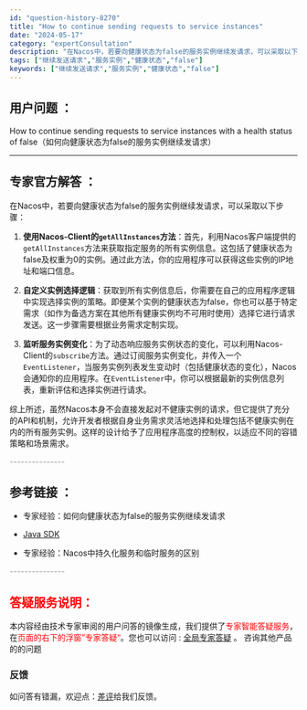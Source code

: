 ```yaml
---
id: "question-history-8270"
title: "How to continue sending requests to service instances"
date: "2024-05-17"
category: "expertConsultation"
description: "在Nacos中，若要向健康状态为false的服务实例继续发请求，可以采取以下步骤：1. **使用Nacos-Client的`getAllInstances`方法**：首先，利用Nacos客户端提供的`getAllInstances`方法来获取指定服务的所有实例信息。这包括了健康状态为false及权重"
tags: ["继续发送请求","服务实例","健康状态","false"]
keywords: ["继续发送请求","服务实例","健康状态","false"]
---
```


## 用户问题 ： 
 How to continue sending requests to service instances with a health status of false（如何向健康状态为false的服务实例继续发请求）  

---------------
## 专家官方解答 ：

在Nacos中，若要向健康状态为false的服务实例继续发请求，可以采取以下步骤：

1. **使用Nacos-Client的`getAllInstances`方法**：首先，利用Nacos客户端提供的`getAllInstances`方法来获取指定服务的所有实例信息。这包括了健康状态为false及权重为0的实例。通过此方法，你的应用程序可以获得这些实例的IP地址和端口信息。

2. **自定义实例选择逻辑**：获取到所有实例信息后，你需要在自己的应用程序逻辑中实现选择实例的策略。即便某个实例的健康状态为false，你也可以基于特定需求（如作为备选方案在其他所有健康实例均不可用时使用）选择它进行请求发送。这一步骤需要根据业务需求定制实现。

3. **监听服务实例变化**：为了动态响应服务实例状态的变化，可以利用Nacos-Client的`subscribe`方法。通过订阅服务实例变化，并传入一个`EventListener`，当服务实例列表发生变动时（包括健康状态的变化），Nacos会通知你的应用程序。在`EventListener`中，你可以根据最新的实例信息列表，重新评估和选择实例进行请求。

综上所述，虽然Nacos本身不会直接发起对不健康实例的请求，但它提供了充分的API和机制，允许开发者根据自身业务需求灵活地选择和处理包括不健康实例在内的所有服务实例。这样的设计给予了应用程序高度的控制权，以适应不同的容错策略和场景需求。


<font color="#949494">---------------</font> 


## 参考链接 ：

* 专家经验：如何向健康状态为false的服务实例继续发请求 
 
 * [Java SDK](https://nacos.io/docs/latest/guide/user/sdk)
 
 * 专家经验：Nacos中持久化服务和临时服务的区别 


 <font color="#949494">---------------</font> 
 


## <font color="#FF0000">答疑服务说明：</font> 

本内容经由技术专家审阅的用户问答的镜像生成，我们提供了<font color="#FF0000">专家智能答疑服务</font>，在<font color="#FF0000">页面的右下的浮窗”专家答疑“</font>。您也可以访问 : [全局专家答疑](https://answer.opensource.alibaba.com/docs/intro) 。 咨询其他产品的的问题

### 反馈
如问答有错漏，欢迎点：[差评](https://ai.nacos.io/user/feedbackByEnhancerGradePOJOID?enhancerGradePOJOId=13618)给我们反馈。
